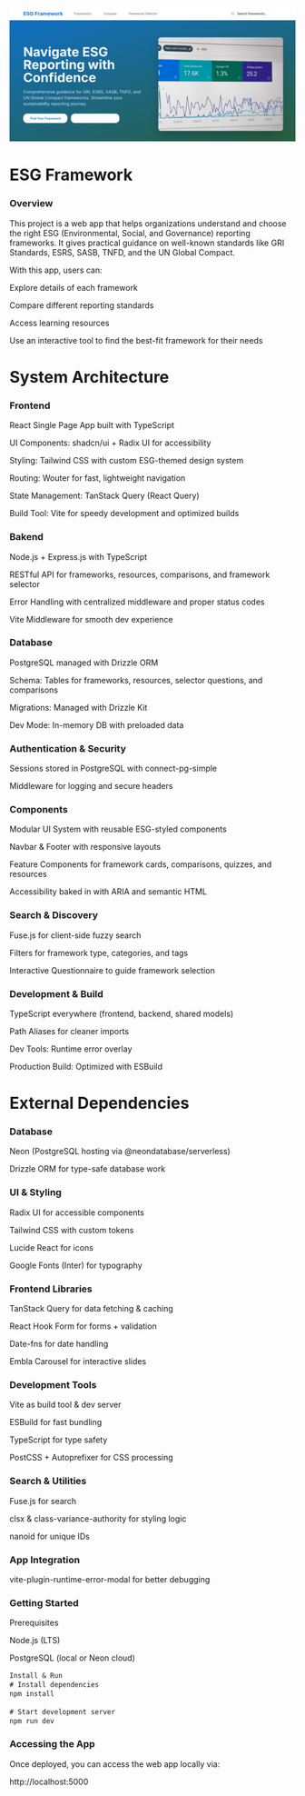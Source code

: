 ![ESG Framework Logo](assets/esg.png)


# ESG Framework

### Overview

This project is a web app that helps organizations understand and choose the right ESG (Environmental, Social, and Governance) reporting frameworks. It gives practical guidance on well-known standards like GRI Standards, ESRS, SASB, TNFD, and the UN Global Compact.

With this app, users can:

Explore details of each framework

Compare different reporting standards

Access learning resources

Use an interactive tool to find the best-fit framework for their needs

# System Architecture

### Frontend 

React Single Page App built with TypeScript

UI Components: shadcn/ui + Radix UI for accessibility

Styling: Tailwind CSS with custom ESG-themed design system

Routing: Wouter for fast, lightweight navigation

State Management: TanStack Query (React Query)

Build Tool: Vite for speedy development and optimized builds

### Bakend

Node.js + Express.js with TypeScript

RESTful API for frameworks, resources, comparisons, and framework selector

Error Handling with centralized middleware and proper status codes

Vite Middleware for smooth dev experience

### Database

PostgreSQL managed with Drizzle ORM

Schema: Tables for frameworks, resources, selector questions, and comparisons

Migrations: Managed with Drizzle Kit

Dev Mode: In-memory DB with preloaded data

### Authentication & Security

Sessions stored in PostgreSQL with connect-pg-simple

Middleware for logging and secure headers

### Components

Modular UI System with reusable ESG-styled components

Navbar & Footer with responsive layouts

Feature Components for framework cards, comparisons, quizzes, and resources

Accessibility baked in with ARIA and semantic HTML

### Search & Discovery

Fuse.js for client-side fuzzy search

Filters for framework type, categories, and tags

Interactive Questionnaire to guide framework selection

### Development & Build

TypeScript everywhere (frontend, backend, shared models)

Path Aliases for cleaner imports

Dev Tools: Runtime error overlay

Production Build: Optimized with ESBuild

# External Dependencies

### Database

Neon (PostgreSQL hosting via @neondatabase/serverless)

Drizzle ORM for type-safe database work

### UI & Styling

Radix UI for accessible components

Tailwind CSS with custom tokens

Lucide React for icons

Google Fonts (Inter) for typography

### Frontend Libraries

TanStack Query for data fetching & caching

React Hook Form for forms + validation

Date-fns for date handling

Embla Carousel for interactive slides

### Development Tools

Vite as build tool & dev server

ESBuild for fast bundling

TypeScript for type safety

PostCSS + Autoprefixer for CSS processing

### Search & Utilities

Fuse.js for search

clsx & class-variance-authority for styling logic

nanoid for unique IDs

### App Integration

vite-plugin-runtime-error-modal for better debugging

### Getting Started
Prerequisites

Node.js (LTS)

PostgreSQL (local or Neon cloud)

```
Install & Run
# Install dependencies
npm install

# Start development server
npm run dev

```

### Accessing the App

Once deployed, you can access the web app locally via:

http://localhost:5000

